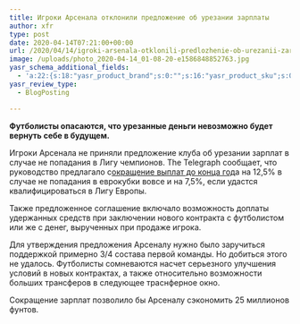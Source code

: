 ```yaml
---
title: Игроки Арсенала отклонили предложение об урезании зарплаты
author: xfr
type: post
date: 2020-04-14T07:21:00+00:00
url: /2020/04/14/igroki-arsenala-otklonili-predlozhenie-ob-urezanii-zarplaty/
image: /uploads/photo_2020-04-14_01-08-20-e1586848852763.jpg
yasr_schema_additional_fields:
  - 'a:22:{s:18:"yasr_product_brand";s:0:"";s:16:"yasr_product_sku";s:0:"";s:37:"yasr_product_global_identifier_select";s:5:"gtin8";s:36:"yasr_product_global_identifier_value";s:0:"";s:18:"yasr_product_price";s:0:"";s:27:"yasr_product_price_currency";s:0:"";s:30:"yasr_product_price_valid_until";s:0:"";s:31:"yasr_product_price_availability";s:12:"Discontinued";s:22:"yasr_product_price_url";s:0:"";s:26:"yasr_localbusiness_address";s:0:"";s:29:"yasr_localbusiness_pricerange";s:0:"";s:28:"yasr_localbusiness_telephone";s:0:"";s:20:"yasr_recipe_cooktime";s:0:"";s:23:"yasr_recipe_description";s:0:"";s:20:"yasr_recipe_keywords";s:0:"";s:21:"yasr_recipe_nutrition";s:0:"";s:20:"yasr_recipe_preptime";s:0:"";s:26:"yasr_recipe_recipecategory";s:0:"";s:25:"yasr_recipe_recipecuisine";s:0:"";s:28:"yasr_recipe_recipeingredient";s:0:"";s:30:"yasr_recipe_recipeinstructions";s:0:"";s:17:"yasr_recipe_video";s:0:"";}'
yasr_review_type:
  - BlogPosting

---
```

**Футболисты опасаются, что урезанные деньги невозможно будет вернуть себе в будущем.**

Игроки Арсенала не приняли предложение клуба об урезании зарплат в случае не попадания в Лигу чемпионов. The Telegraph сообщает, что руководство предлагало с<a href="https://bet-bro.com.ua/news/arsenal-mozhet-sekonomit-do-25-millionov-funtov-esli-sokratit-zarplaty-futbolistam/" target="_blank" rel="noopener noreferrer">окращение выплат до конца год</a>а на 12,5% в случае не попадания в еврокубки вовсе и на 7,5%, если удастся квалифицироваться в Лигу Европы.

Также предложенное соглашение включало возможность доплаты удержанных средств при заключении нового контракта с футболистом или же с денег, вырученных при продаже игрока.

Для утверждения предложения Арсеналу нужно было заручиться поддержкой примерно 3/4 состава первой команды. Но добиться этого не удалось. Футболисты сомневаются насчет серьезного улучшения условий в новых контрактах, а также относительно возможности больших трансферов в следующее траснферное окно.

Сокращение зарплат позволило бы Арсеналу сэкономить 25 миллионов фунтов.